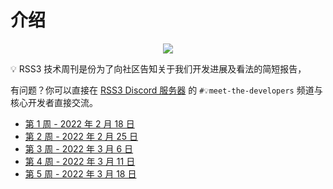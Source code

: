# 介绍

<p align="center">
    <img class="logo-vido" src="@source/images/logo.gif" />
</p>

💡 RSS3 技术周刊是份为了向社区告知关于我们开发进展及看法的简短报告，

有问题？你可以直接在 [RSS3 Discord 服务器](https://discord.com/invite/rss3) 的 `#💡meet-the-developers` 频道与核心开发者直接交流。

- [第 1 周 -  2022 年 2 月 18 日](./02-18-2022.md)
- [第 2 周 -  2022 年 2 月 25 日](./02-25-2022.md)
- [第 3 周 -  2022 年 3 月 6 日](./03-04-2022.md)
- [第 4 周 -  2022 年 3 月 11 日](./03-11-2022.md)
- [第 5 周 -  2022 年 3 月 18 日](./03-18-2022.md)
